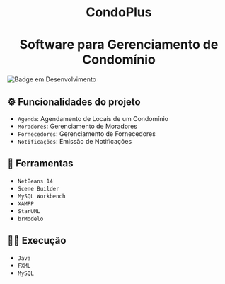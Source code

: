 <h1 align="center"> CondoPlus </h1>
<h1 align="center"> Software para Gerenciamento de Condomínio </h1>

![Badge em Desenvolvimento](http://img.shields.io/static/v1?label=STATUS&message=EM%20DESENVOLVIMENTO&color=GREEN&style=for-the-badge)

## :gear: Funcionalidades do projeto

- `Agenda`: Agendamento de Locais de um Condomínio
- `Moradores`: Gerenciamento de Moradores
- `Fornecedores`: Gerenciamento de Fornecedores
- `Notificações`: Emissão de Notificações

## :hammer: Ferramentas

- `NetBeans 14`
- `Scene Builder`
- `MySQL Workbench`
- `XAMPP`
- `StarUML`
- `brModelo`

## 👨‍💻 Execução

- `Java`
- `FXML`
- `MySQL`

